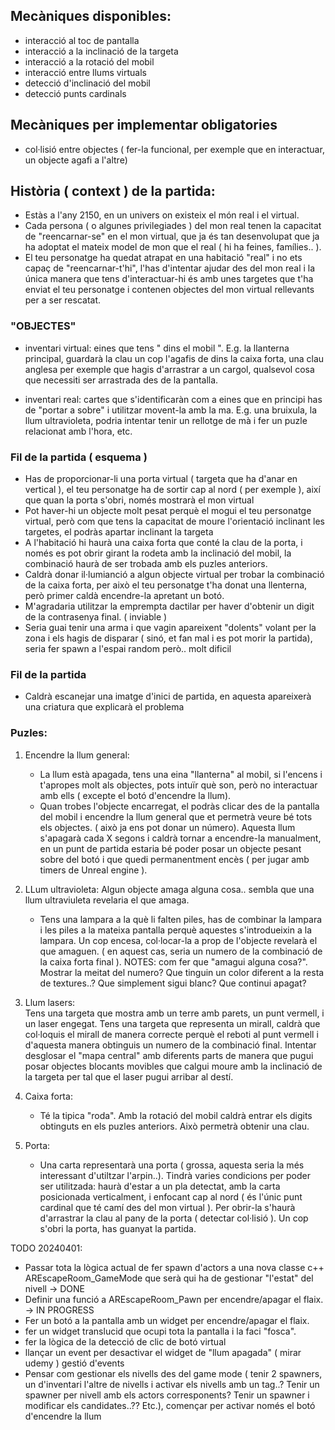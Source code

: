 ## Mecàniques disponibles:
- interacció al toc de pantalla
- interacció a la inclinació de la targeta
- interacció a la rotació del mobil
- interacció entre llums virtuals
- detecció d'inclinació del mobil
- detecció punts cardinals

## Mecàniques per implementar obligatories
- col·lisió entre objectes ( fer-la funcional, per exemple que en interactuar, un objecte agafi a l'altre)

## Història ( context ) de la partida: 
- Estàs a l'any 2150, en un univers on existeix el món real i el virtual. 
- Cada persona ( o algunes privilegiades ) del mon real tenen la capacitat de "reencarnar-se" en el mon virtual, que ja és tan desenvolupat que ja ha adoptat el mateix model de mon que el real ( hi ha feines, famílies.. ). 
- El teu personatge ha quedat atrapat en una habitació "real" i no ets capaç de "reencarnar-t'hi", l'has d'intentar ajudar des del mon real i la única manera que tens d'interactuar-hi és amb unes targetes que t'ha enviat el teu personatge i contenen objectes del mon virtual rellevants per a ser rescatat.   


### "OBJECTES"
- inventari virtual: eines que tens " dins el mobil ". E.g. la llanterna principal, guardarà la clau un cop l'agafis de dins la caixa forta, una clau anglesa per exemple que hagis d'arrastrar a un cargol, qualsevol cosa que necessiti ser arrastrada des de la pantalla. 

- inventari real: cartes que s'identificaràn com a eines que en principi has de "portar a sobre" i utilitzar movent-la amb la ma. E.g. una bruixula, la llum ultravioleta, podria intentar tenir un rellotge de mà i fer un puzle relacionat amb l'hora, etc. 


### Fil de la partida ( esquema )
- Has de proporcionar-li una porta virtual ( targeta que ha d'anar en vertical ), el teu personatge ha de sortir cap al nord ( per exemple ), així que quan la porta s'obri, només mostrarà el mon virtual 
- Pot haver-hi un objecte molt pesat perquè el mogui el teu personatge virtual, però com que tens la capacitat de moure l'orientació inclinant les targetes, el podràs apartar inclinant la targeta
- A l'habitació hi haurà una caixa forta que conté la clau de la porta, i només es pot obrir girant la rodeta amb la inclinació del mobil, la combinació haurà de ser trobada amb els puzles anteriors.
- Caldrà donar il·lumianció a algun objecte virtual per trobar la combinació de la caixa forta, per això el teu personatge t'ha donat una llenterna, però primer caldà encendre-la apretant un botó. 
- M'agradaria utilitzar la emprempta dactilar per haver d'obtenir un digit de la contrasenya final. ( inviable )
- Seria guai tenir una arma i que vagin apareixent "dolents" volant per la zona i els hagis de disparar ( sinó, et fan mal i es pot morir la partida), seria fer spawn a l'espai random però.. molt dificil

### Fil de la partida 
- Caldrà escanejar una imatge d'inici de partida, en aquesta apareixerà una criatura que explicarà el problema

### Puzles: 

1. Encendre la llum general:  
    - La llum està apagada, tens una eina "llanterna" al mobil, si l'encens i t'apropes molt als objectes, pots intuïr què son, però no interactuar amb ells ( excepte el botó d'encendre la llum). 
    - Quan trobes l'objecte encarregat, el podràs clicar des de la pantalla del mobil i encendre la llum general que et permetrà veure bé tots els objectes. ( això ja ens pot donar un número). Aquesta llum s'apagarà cada X segons i caldrà tornar a encendre-la manualment, en un punt de partida estaria bé poder posar un objecte pesant sobre del botó i que quedi permanentment encès ( per jugar amb timers de Unreal engine ).

2. LLum ultravioleta: 
    Algun objecte amaga alguna cosa.. sembla que una llum ultraviuleta revelaria el que amaga.
    - Tens una lampara a la què li falten piles, has de combinar la lampara i les piles a la mateixa pantalla perquè aquestes s'introdueixin a la lampara. Un cop encesa, col·locar-la a prop de l'objecte revelarà el que amaguen. ( en aquest cas, seria un numero de la combinació de la caixa forta final ).
    NOTES: com fer que "amagui alguna cosa?". Mostrar la meitat del numero? Que tinguin un color diferent a la resta de textures..? Que simplement sigui blanc? Que continui apagat?

3. Llum lasers:  
    Tens una targeta que mostra amb un terre amb parets, un punt vermell, i un laser engegat. Tens una targeta que representa un mirall, caldrà que col·loquis el mirall de manera correcte perquè el reboti al punt vermell i d'aquesta manera obtinguis un numero de la combinació final. Intentar desglosar el "mapa central" amb diferents parts de manera que pugui posar objectes blocants movibles que calgui moure amb la inclinació de la targeta per tal que el laser pugui arribar al destí.

4. Caixa forta: 
    - Té la tipica "roda". Amb la rotació del mobil caldrà entrar els digits obtinguts en els puzles anteriors. Això permetrà obtenir una clau. 

5. Porta:
    - Una carta representarà una porta ( grossa, aquesta seria la més interessant d'utiltzar l'arpin..). Tindrà varies condicions per poder ser utilitzada: haurà d'estar a un pla detectat, amb la carta posicionada verticalment, i enfocant cap al nord ( és l'únic punt cardinal que té camí des del mon virtual ). Per obrir-la s'haurà d'arrastrar la clau al pany de la porta ( detectar col·lisió ). Un cop s'obri la porta, has guanyat la partida.

       


    

    
TODO 20240401:
- Passar tota la lògica actual de fer spawn d'actors a una nova classe c++ AREscapeRoom_GameMode que serà qui ha de gestionar "l'estat" del nivell -> DONE
- Definir una funció a AREscapeRoom_Pawn per encendre/apagar el flaix. -> IN PROGRESS
- Fer un botó a la pantalla amb un widget per encendre/apagar el flaix.
- fer un widget translucid que ocupi tota la pantalla i la faci "fosca". 
- fer la lògica de la detecció de clic de botó virtual
- llançar un event per desactivar el widget de "llum apagada" ( mirar udemy ) gestió d'events 
- Pensar com gestionar els nivells des del game mode ( tenir 2 spawners, un d'inventari l'altre de nivells i activar els nivells amb un tag..? Tenir un spawner per nivell amb els actors corresponents? Tenir un spawner i modificar els candidates..?? Etc.), començar per activar només el botó d'encendre la llum



